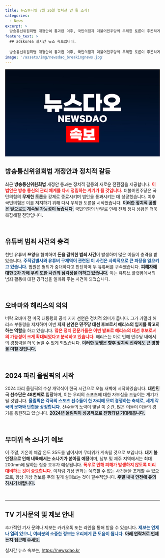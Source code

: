 ```yaml
---
title: 뉴스투나잇 7월 26일 놓쳐선 안 될 소식!
categories:
  - News
excerpt: >
  방송통신위원회법 개정안이 통과된 이후, 국민의힘과 더불어민주당의 무제한 토론이 후끈하게 이어지고 있습니다. 유튜버 쯔양을 협박한 이들의 구속 소식과 파리 올림픽의 시작, 오바마의 정치적 지지선언 등도 놓칠 수 없는 이슈들! 클릭해 더 알아보세요!
feature_text: >
  ## adskorea 실시간 뉴스 속보입니다.

  방송통신위원회법 개정안이 통과된 이후, 국민의힘과 더불어민주당의 무제한 토론이 후끈하게 이어지고 있습니다. 유튜버 쯔양을 협박한 이들의 구속 소식과 파리 올림픽의 시작, 오바마의 정치적 지지선언 등도 놓칠 수 없는 이슈들! 클릭해 더 알아보세요!
image: '/assets/img/newsdao_breakingnews.jpg'
---
```


<p><img src="/assets/img/newsdao_breakingnews.jpg" alt="adskorea 속보" /></p>

<h2 data-ke-size="size26">방송통신위원회법 개정안과 정치적 갈등</h2>

<p data-ke-size="size16">최근 <b>방송통신위원회법</b> 개정안 통과는 정치적 갈등의 새로운 전환점을 제공합니다. <b><span style="color: #ee2323;">이 법안은 방송 통신의 관리 체계를 다시 정립하는 계기가 될 것입니다.</span></b> 더불어민주당은 국민의힘의 <b>무제한 토론</b>을 강제로 종료시키며 법안을 통과시키는 데 성공했습니다. 이후 국민의힘은 이를 저지하기 위해 다시 무제한 토론을 시작했습니다. <b><span style="background-color: #21538527;">이러한 정치적 공방은 앞으로도 계속될 가능성이 높습니다.</span></b> 국민의힘의 반발로 인해 전체 정치 상황은 더욱 복잡해질 전망입니다.</p>

<p data-ke-size="size16">&nbsp;</p>

<h2 data-ke-size="size26">유튜버 범죄 사건의 충격</h2>

<p data-ke-size="size16">천만 유튜버 <b>쯔양</b>을 협박하여 <b>돈을 갈취한 범죄 사건</b>이 발생하며 많은 이들이 충격을 받았습니다. <b><span style="color: #1a5490;">주작감별사와 유튜버 구제역이 관련된 이 사건은 사회적으로 큰 파장을 일으키고 있습니다.</span></b> 법원은 혐의가 중대하다고 판단하며 두 유튜버를 구속했습니다. <b><span style="background-color: #21538527;">피해자에 대한 2차 가해 우려 또한 사건의 심각성을 더하고 있습니다.</span></b> 이는 유튜브 플랫폼에서의 범죄 활동에 대한 경각심을 일깨워 주는 사건이 되었습니다.</p>

<p data-ke-size="size16">&nbsp;</p>

<h2 data-ke-size="size26">오바마와 해리스의 의의</h2>

<p data-ke-size="size16">버락 오바마 전 미국 대통령의 공식 지지 선언은 정치적 의미가 큽니다. 그가 카멀라 해리스 부통령을 지지하며 이번 <b>지지 선언은 민주당 대선 후보로서 해리스의 입지를 확고히 하는 역할</b>을 하고 있습니다. <b><span style="color: #ee2323;">많은 정치 전문가들은 이번 발표로 해리스의 대선 후보로서의 가능성이 크게 확대되었다고 분석하고 있습니다.</span></b> 해리스는 이로 인해 민주당 내에서의 경쟁력을 더욱 높일 수 있게 되었습니다. <b><span style="background-color: #21538527;">이러한 동맹은 향후 정치적 전략에도 큰 영향을 미칠 것입니다.</span></b></p>

<p data-ke-size="size16">&nbsp;</p>

<h2 data-ke-size="size26">2024 파리 올림픽의 시작</h2>

<p data-ke-size="size16">2024 파리 올림픽의 수상 개막식이 한국 시간으로 오늘 새벽에 시작하였습니다. <b>대한민국 선수단은 48번째로 입장</b>하며, 이는 우리의 스포츠에 대한 자부심을 드높이는 계기가 될 것입니다. <b><span style="color: #1a5490;">올림픽은 각국의 스포츠 선수들이 한 자리에 모여 경쟁하는 축제로, 세계 각국의 문화와 단합을 상징합니다.</span></b> 선수들의 노력이 빛날 이 순간, 많은 이들이 이들의 경기를 응원하고 있습니다. <b><span style="background-color: #21538527;">2024년 올림픽이 성공적으로 진행되길 기대해봅니다.</span></b></p>

<p data-ke-size="size16">&nbsp;</p>

<h2 data-ke-size="size26">무더위 속 소나기 예보</h2>

<p data-ke-size="size16">이 주말, 기온이 체감 온도 35도를 넘어서며 무더위가 계속될 것으로 보입니다. <b>대기 불안정으로 인해 내륙에서는 소나기가 쏟아질 예정</b>이며, 남부 및 제주 지역에서는 최대 200mm에 달하는 집중 호우가 예상됩니다. <b><span style="color: #ee2323;">폭우로 인해 피해가 발생하지 않도록 미리 대비하는 것이 중요합니다.</span></b> 이처럼 기상 변화는 예측할 수 없는 사건들을 초래할 수 있으므로, 항상 기상 정보를 주의 깊게 살펴보는 것이 필수적입니다. <b><span style="background-color: #21538527;">주말 내내 안전에 유의하시기 바랍니다.</span></b></p>

<p data-ke-size="size16">&nbsp;</p>

<hr style="height:2px; border:none; background:#333;"/>

<h2 data-ke-size="size26">TV 기사문의 및 제보 안내</h2>

<p data-ke-size="size16">추가적인 기사 문의나 제보는 카카오톡 또는 라인을 통해 받을 수 있습니다. <b><span style="color: #1a5490;">제보는 언제나 열려 있으니, 여러분의 소중한 정보는 우리에게 큰 도움이 됩니다.</span></b> <b><span style="background-color: #21538527;">아래 연락처로 언제든지 접근해 주세요.</span></b></p>
실시간 뉴스 속보는, <a href="https://newsdao.kr" rel="dofollow">https://newsdao.kr</a>


